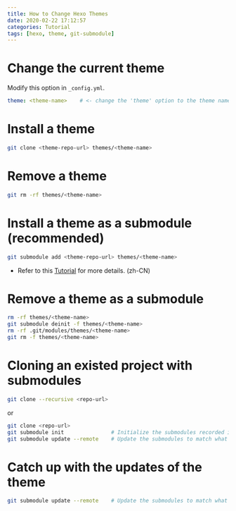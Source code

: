 ```yaml
---
title: How to Change Hexo Themes
date: 2020-02-22 17:12:57
categories: Tutorial
tags: [hexo, theme, git-submodule]
---
```


# Change the current theme

Modify this option in `_config.yml`.
```yml _config.yml
theme: <theme-name>    # <- change the 'theme' option to the theme name you're using
```

<!-- more -->

# Install a theme

```sh
git clone <theme-repo-url> themes/<theme-name>
```

# Remove a theme

```sh
git rm -rf themes/<theme-name>
```

# Install a theme as a submodule (recommended)

```sh
git submodule add <theme-repo-url> themes/<theme-name>
```

* Refer to this [Tutorial](https://juejin.im/post/5c2e22fcf265da615d72c596) for more details. (zh-CN)

# Remove a theme as a submodule

```sh
rm -rf themes/<theme-name>
git submodule deinit -f themes/<theme-name>
rm -rf .git/modules/themes/<theme-name>
git rm -f themes/<theme-name>
```

# Cloning an existed project with submodules

```sh
git clone --recursive <repo-url>
```
or
```sh
git clone <repo-url>
git submodule init               # Initialize the submodules recorded in the index
git submodule update --remote    # Update the submodules to match what this project expects.
```

# Catch up with the updates of the theme

```sh
git submodule update --remote    # Update the submodules to match what this project expects.
```
